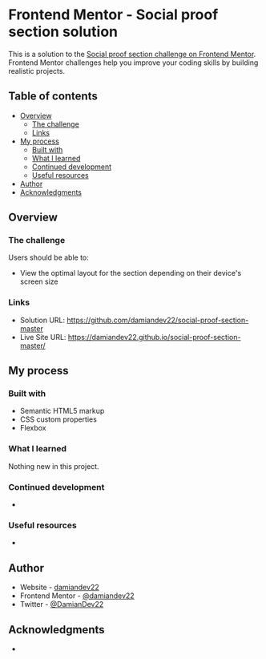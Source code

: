 # Frontend Mentor - Social proof section solution

This is a solution to the [Social proof section challenge on Frontend Mentor](https://www.frontendmentor.io/challenges/social-proof-section-6e0qTv_bA). Frontend Mentor challenges help you improve your coding skills by building realistic projects.

## Table of contents

- [Overview](#overview)
  - [The challenge](#the-challenge)
  - [Links](#links)
- [My process](#my-process)
  - [Built with](#built-with)
  - [What I learned](#what-i-learned)
  - [Continued development](#continued-development)
  - [Useful resources](#useful-resources)
- [Author](#author)
- [Acknowledgments](#acknowledgments)

## Overview

### The challenge

Users should be able to:

- View the optimal layout for the section depending on their device's screen size

### Links

- Solution URL: https://github.com/damiandev22/social-proof-section-master
- Live Site URL: https://damiandev22.github.io/social-proof-section-master/

## My process

### Built with

- Semantic HTML5 markup
- CSS custom properties
- Flexbox

### What I learned

Nothing new in this project.

### Continued development

-

### Useful resources

-

## Author

- Website - [damiandev22](https://github.com/damiandev22)
- Frontend Mentor - [@damiandev22](https://www.frontendmentor.io/profile/damiandev22)
- Twitter - [@DamianDev22](https://www.twitter.com/DamianDev22)

## Acknowledgments

-
